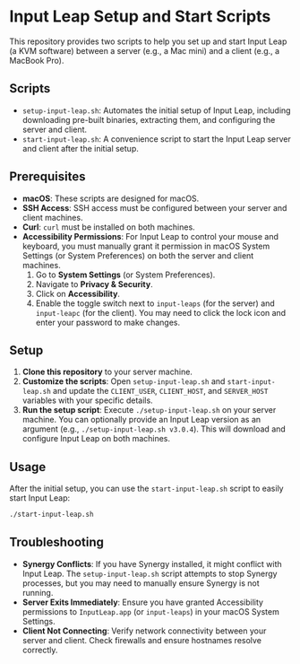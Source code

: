 # Input Leap Setup and Start Scripts

This repository provides two scripts to help you set up and start Input Leap (a KVM software) between a server (e.g., a Mac mini) and a client (e.g., a MacBook Pro).

## Scripts

- `setup-input-leap.sh`: Automates the initial setup of Input Leap, including downloading pre-built binaries, extracting them, and configuring the server and client.
- `start-input-leap.sh`: A convenience script to start the Input Leap server and client after the initial setup.

## Prerequisites

- **macOS**: These scripts are designed for macOS.
- **SSH Access**: SSH access must be configured between your server and client machines.
- **Curl**: `curl` must be installed on both machines.
- **Accessibility Permissions**: For Input Leap to control your mouse and keyboard, you must manually grant it permission in macOS System Settings (or System Preferences) on both the server and client machines.
  1. Go to **System Settings** (or System Preferences).
  2. Navigate to **Privacy & Security**.
  3. Click on **Accessibility**.
  4. Enable the toggle switch next to `input-leaps` (for the server) and `input-leapc` (for the client). You may need to click the lock icon and enter your password to make changes.

## Setup

1.  **Clone this repository** to your server machine.
2.  **Customize the scripts**: Open `setup-input-leap.sh` and `start-input-leap.sh` and update the `CLIENT_USER`, `CLIENT_HOST`, and `SERVER_HOST` variables with your specific details.
3.  **Run the setup script**: Execute `./setup-input-leap.sh` on your server machine. You can optionally provide an Input Leap version as an argument (e.g., `./setup-input-leap.sh v3.0.4`). This will download and configure Input Leap on both machines.

## Usage

After the initial setup, you can use the `start-input-leap.sh` script to easily start Input Leap:

```bash
./start-input-leap.sh
```

## Troubleshooting

- **Synergy Conflicts**: If you have Synergy installed, it might conflict with Input Leap. The `setup-input-leap.sh` script attempts to stop Synergy processes, but you may need to manually ensure Synergy is not running.
- **Server Exits Immediately**: Ensure you have granted Accessibility permissions to `InputLeap.app` (or `input-leaps`) in your macOS System Settings.
- **Client Not Connecting**: Verify network connectivity between your server and client. Check firewalls and ensure hostnames resolve correctly.
